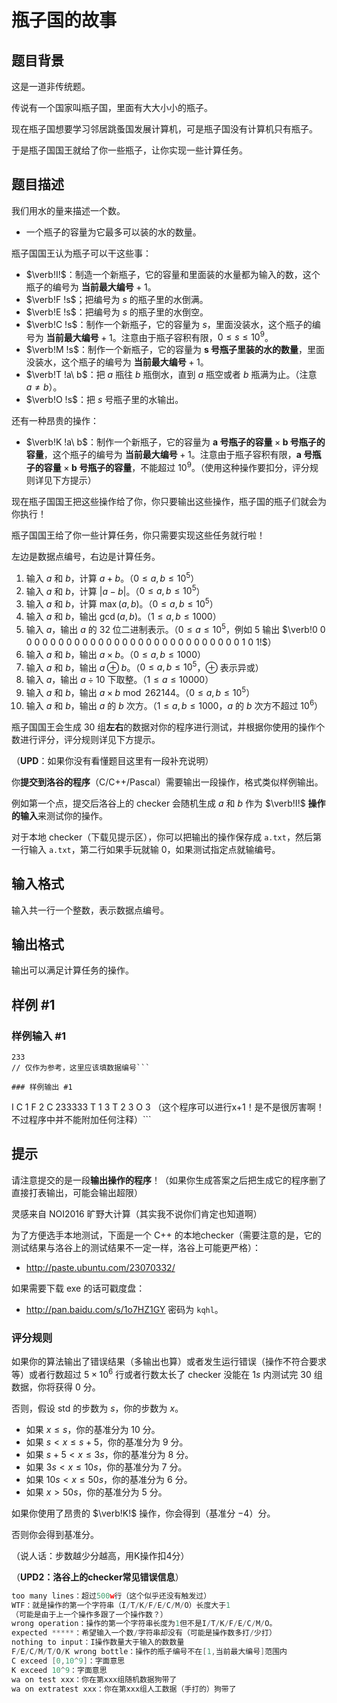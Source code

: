 # 瓶子国的故事

## 题目背景

这是一道非传统题。

传说有一个国家叫瓶子国，里面有大大小小的瓶子。

现在瓶子国想要学习邻居跳蚤国发展计算机，可是瓶子国没有计算机只有瓶子。

于是瓶子国国王就给了你一些瓶子，让你实现一些计算任务。


## 题目描述

我们用水的量来描述一个数。

- 一个瓶子的容量为它最多可以装的水的数量。

瓶子国国王认为瓶子可以干这些事：

- $\verb!I!$：制造一个新瓶子，它的容量和里面装的水量都为输入的数，这个瓶子的编号为 $\textbf{当前最大编号} +1$。
- $\verb!F !s$；把编号为 $s$ 的瓶子里的水倒满。
- $\verb!E !s$：把编号为 $s$ 的瓶子里的水倒空。
- $\verb!C !s$：制作一个新瓶子，它的容量为 $s$，里面没装水，这个瓶子的编号为 $\textbf{当前最大编号} +1$。注意由于瓶子容积有限，$0\le s\le 10^9$。
- $\verb!M !s$：制作一个新瓶子，它的容量为 $\textbf{s 号瓶子里装的水的数量}$，里面没装水，这个瓶子的编号为 $\textbf{当前最大编号}+1$。
- $\verb!T !a\ b$：把 $a$ 瓶往 $b$ 瓶倒水，直到 $a$ 瓶空或者 $b$ 瓶满为止。（注意 $a\neq b$）。
- $\verb!O !s$：把 $s$ 号瓶子里的水输出。

还有一种昂贵的操作：

- $\verb!K !a\ b$：制作一个新瓶子，它的容量为 $\textbf{a 号瓶子的容量} \times \textbf{b 号瓶子的容量}$，这个瓶子的编号为 $\textbf{当前最大编号}+1$。注意由于瓶子容积有限，$\textbf{a 号瓶子的容量}\times\textbf{b 号瓶子的容量}$，不能超过 $10^9$。（使用这种操作要扣分，评分规则详见下方提示）

现在瓶子国国王把这些操作给了你，你只要输出这些操作，瓶子国的瓶子们就会为你执行！

瓶子国国王给了你一些计算任务，你只需要实现这些任务就行啦！

左边是数据点编号，右边是计算任务。

1. 输入 $a$ 和 $b$，计算 $a+b$。（$0\le a,b\le 10^5$）
2. 输入 $a$ 和 $b$，计算 $|a-b|$。（$0\le a,b\le 10^5$）
3. 输入 $a$ 和 $b$，计算 $\max(a,b)$。（$0\le a,b\le 10^5$）
4. 输入 $a$ 和 $b$，输出 $\gcd(a,b)$。（$1\le a,b\le 1000$）
5. 输入 $a$，输出 $a$ 的 $32$ 位二进制表示。（$0\le a\le 10^5$，例如 $5$ 输出 $\verb!0 0 0 0 0 0 0 0 0 0 0 0 0 0 0 0 0 0 0 0 0 0 0 0 0 0 0 0 0 1 0 1!$）
6. 输入 $a$ 和 $b$，输出 $a\times b$。（$0\le a,b\le 1000$）
7. 输入 $a$ 和 $b$，输出 $a\oplus b$。（$0\le a,b\le 10^5$，$\oplus$ 表示异或）
8. 输入 $a$，输出 $a\div 10$ 下取整。（$1\le a\le 10000$）
9. 输入 $a$ 和 $b$，输出 $a\times b \bmod 262144$。（$0\le a,b\le 10^5$）
10. 输入 $a$ 和 $b$，输出 $a$ 的 $b$ 次方。（$1\le a,b\le 1000$，$a$ 的 $b$ 次方不超过 $10^6$）

瓶子国国王会生成 $30$ 组**左右**的数据对你的程序进行测试，并根据你使用的操作个数进行评分，评分规则详见下方提示。

（**UPD**：如果你没有看懂题目这里有一段补充说明）

你**提交到洛谷的程序**（C/C++/Pascal）需要输出一段操作，格式类似样例输出。

例如第一个点，提交后洛谷上的 checker 会随机生成 $a$ 和 $b$ 作为 $\verb!I!$ **操作的输入**来测试你的操作。

对于本地 checker（下载见提示区），你可以把输出的操作保存成 `a.txt`，然后第一行输入 `a.txt`，第二行如果手玩就输 $0$，如果测试指定点就输编号。


## 输入格式

输入共一行一个整数，表示数据点编号。


## 输出格式

输出可以满足计算任务的操作。


## 样例 #1

### 样例输入 #1
```
233
// 仅作为参考，这里应该填数据编号```

### 样例输出 #1

```
I
C 1
F 2
C 233333
T 1 3
T 2 3
O 3
（这个程序可以进行x+1！是不是很厉害啊！不过程序中并不能附加任何注释）```

## 提示

请注意提交的是一段**输出操作的程序**！（如果你生成答案之后把生成它的程序删了直接打表输出，可能会输出超限）

灵感来自 NOI2016 旷野大计算（其实我不说你们肯定也知道啊）

为了方便选手本地测试，下面是一个 C++ 的本地checker（需要注意的是，它的测试结果与洛谷上的测试结果不一定一样，洛谷上可能更严格）：

- http://paste.ubuntu.com/23070332/

如果需要下载 exe 的话可戳度盘：

- http://pan.baidu.com/s/1o7HZ1GY 密码为 `kqhl`。

### 评分规则

如果你的算法输出了错误结果（多输出也算）或者发生运行错误（操作不符合要求等）或者行数超过 $5\times 10^6$ 行或者行数太长了 checker 没能在 $1s$ 内测试完 $30$ 组数据，你将获得 $0$ 分。

否则，假设 std 的步数为 $s$，你的步数为 $x$。

- 如果 $x\le s$，你的基准分为 $10$ 分。
- 如果 $s<x\le s+5$，你的基准分为 $9$ 分。
- 如果 $s+5<x\le 3s$，你的基准分为 $8$ 分。
- 如果 $3s<x\le 10s$，你的基准分为 $7$ 分。
- 如果 $10s<x\le 50s$，你的基准分为 $6$ 分。
- 如果 $x>50s$，你的基准分为 $5$ 分。

如果你使用了昂贵的 $\verb!K!$ 操作，你会得到（基准分 $-4$）分。

否则你会得到基准分。

（说人话：步数越少分越高，用K操作扣4分）

（**UPD2：洛谷上的checker常见错误信息**）

```cpp
too many lines：超过500w行（这个似乎还没有触发过）
WTF：就是操作的第一个字符串（I/T/K/F/E/C/M/O）长度大于1
（可能是由于上一个操作多跟了一个操作数？）
wrong operation：操作的第一个字符串长度为1但不是I/T/K/F/E/C/M/O。
expected *****：希望输入一个数/字符串却没有（可能是操作数多打/少打）
nothing to input：I操作数量大于输入的数数量
F/E/C/M/T/O/K wrong bottle：操作的瓶子编号不在[1,当前最大编号]范围内
C exceed [0,10^9]：字面意思
K exceed 10^9：字面意思
wa on test xxx：你在第xxx组随机数据狗带了
wa on extratest xxx：你在第xxx组人工数据（手打的）狗带了
```
